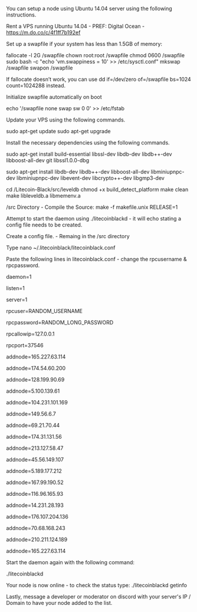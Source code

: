 You can setup a node using Ubuntu 14.04 server using the following instructions. 

Rent a VPS running Ubuntu 14.04 - PREF: Digital Ocean - https://m.do.co/c/4f1ff7b192ef


Set up a swapfile if your system has less than 1.5GB of memory:

fallocate -l 2G /swapfile
chown root:root /swapfile
chmod 0600 /swapfile
sudo bash -c "echo 'vm.swappiness = 10' >> /etc/sysctl.conf"
mkswap /swapfile
swapon /swapfile

If fallocate doesn’t work, you can use dd if=/dev/zero of=/swapfile bs=1024 count=1024288 instead.

Initialize swapfile automatically on boot

echo '/swapfile none swap sw 0 0' >> /etc/fstab

Update your VPS using the following commands. 

sudo apt-get update 
sudo apt-get upgrade 

Install the necessary dependencies using the following commands. 

sudo apt-get install build-essential libssl-dev libdb-dev libdb++-dev libboost-all-dev git libssl1.0.0-dbg 

sudo apt-get install libdb-dev libdb++-dev libboost-all-dev libminiupnpc-dev libminiupnpc-dev libevent-dev libcrypto++-dev libgmp3-dev

cd /Litecoin-Black/src/leveldb
chmod +x build_detect_platform
make clean
make libleveldb.a libmemenv.a

/src Directory - Compile the Source: make -f makefile.unix RELEASE=1

Attempt to start the daemon using ./litecoinblackd - it will echo stating a config file needs to be created. 

Create a config file. - Remaing in the /src directory

Type nano ~/.litecoinblack/litecoinblack.conf 

Paste the following lines in litecoinblack.conf - change the rpcusername & rpcpassword. 

daemon=1 

listen=1 

server=1 

rpcuser=RANDOM_USERNAME 

rpcpassword=RANDOM_LONG_PASSWORD 

rpcallowip=127.0.0.1 

rpcport=37546 

addnode=165.227.63.114

addnode=174.54.60.200

addnode=128.199.90.69 

addnode=5.100.139.61

addnode=104.231.101.169

addnode=149.56.6.7

addnode=69.21.70.44

addnode=174.31.131.56

addnode=213.127.58.47

addnode=45.56.149.107

addnode=5.189.177.212

addnode=167.99.190.52

addnode=116.96.165.93

addnode=14.231.28.193

addnode=176.107.204.136

addnode=70.68.168.243

addnode=210.211.124.189

addnode=165.227.63.114


Start the daemon again with the following command:

./litecoinblackd 

Your node is now online - to check the status type: ./litecoinblackd getinfo 

Lastly, message a developer or moderator on discord with your server's IP / Domain to have your node added to the list.
